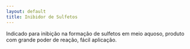 ```yaml
---
layout: default
title: Inibidor de Sulfetos
---
```


Indicado para inibição na formação de sulfetos em meio aquoso, produto com grande poder de reação, fácil aplicação.
